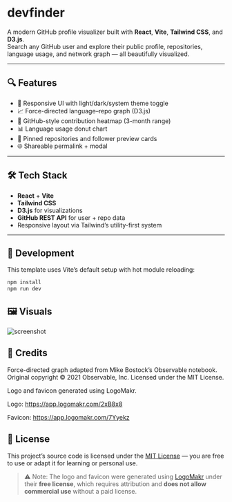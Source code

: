 # devfinder

A modern GitHub profile visualizer built with **React**, **Vite**, **Tailwind CSS**, and **D3.js**.  
Search any GitHub user and explore their public profile, repositories, language usage, and network graph — all beautifully visualized.

---

## 🔍 Features

- 🎨 Responsive UI with light/dark/system theme toggle
- 📈 Force-directed language–repo graph (D3.js)
- 🧱 GitHub-style contribution heatmap (3-month range)
- 📊 Language usage donut chart
- 📌 Pinned repositories and follower preview cards
- 🌐 Shareable permalink + modal

---

## 🛠 Tech Stack

- **React** + **Vite**
- **Tailwind CSS**
- **D3.js** for visualizations
- **GitHub REST API** for user + repo data
- Responsive layout via Tailwind’s utility-first system

---

## 🧪 Development

This template uses Vite’s default setup with hot module reloading:

```bash
npm install
npm run dev
```

## 🖼 Visuals
![screenshot](https://github.com/user-attachments/assets/471d4a34-d5d0-40e2-bf1b-b5e5588d3d7a)

## 🧾 Credits

Force-directed graph adapted from Mike Bostock’s Observable notebook.
Original copyright © 2021 Observable, Inc. Licensed under the MIT License.

Logo and favicon generated using LogoMakr.

Logo: https://app.logomakr.com/2xB8x8

Favicon: https://app.logomakr.com/7Yyekz

## 📝 License

This project’s source code is licensed under the [MIT License](https://opensource.org/licenses/MIT) — you are free to use or adapt it for learning or personal use.

> ⚠️ Note: The logo and favicon were generated using [LogoMakr](https://logomakr.com) under their **free license**, which requires attribution and **does not allow commercial use** without a paid license.
